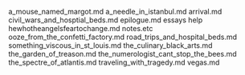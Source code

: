a_mouse_named_margot.md
a_needle_in_istanbul.md
arrival.md
civil_wars_and_hosptial_beds.md
epilogue.md
essays
help
hewhotheangelsfeartochange.md
notes.etc
ooze_from_the_confetti_factory.md
road_trips_and_hospital_beds.md
something_viscous_in_st_louis.md
the_culinary_black_arts.md
the_garden_of_treason.md
the_numerologist_cant_stop_the_bees.md
the_spectre_of_atlantis.md
traveling_with_tragedy.md
vegas.md
